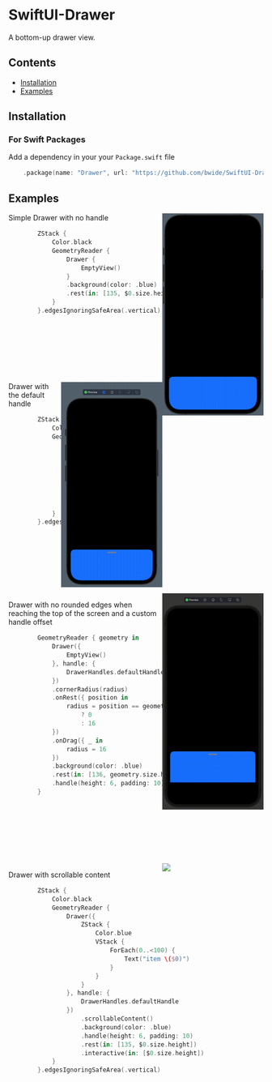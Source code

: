 # SwiftUI-Drawer

A bottom-up drawer view.

## Contents

- [Installation](#Installation)
- [Examples](#Examples)

## Installation

### For Swift Packages

Add a dependency in your your `Package.swift` file

```swift
    .package(name: "Drawer", url: "https://github.com/bwide/SwiftUI-Drawer", from: "1.0.1")
```

## Examples

<img src=https://github.com/bwide/SwiftUI-Drawer/blob/main/Media/DrawerNoHandle.gif width=200 align="right" />

Simple Drawer with no handle

```swift
        ZStack {
            Color.black
            GeometryReader {
                Drawer {
                    EmptyView()
                }
                .background(color: .blue)
                .rest(in: [135, $0.size.height])
            }
        }.edgesIgnoringSafeArea(.vertical)
```
<br />
<br />
<br />
<br />
<br />
<br />
<br />

<img src=https://github.com/bwide/SwiftUI-Drawer/blob/main/Media/Drawer.gif width=200 align="right" />
Drawer with the default handle

```swift
        ZStack {
            Color.black
            GeometryReader {
                Drawer({
                    EmptyView()
                }, handle: {
                    DrawerHandles.defaultHandle
                })
                .background(color: .blue)
                .handle(height: 6, padding: 10)
                .rest(in: [135, $0.size.height])
            }
        }.edgesIgnoringSafeArea(.vertical)
```

<br />
<br />
<br />
<br />
<br />
<br />
<br />

<img src=https://github.com/bwide/SwiftUI-Drawer/blob/main/Media/DrawerIphoneSE.gif width=200 align="right" />

Drawer with no rounded edges when reaching the top of the screen and a custom handle offset

```swift
        GeometryReader { geometry in
            Drawer({
                EmptyView()
            }, handle: {
                DrawerHandles.defaultHandle
            })
            .cornerRadius(radius)
            .onRest({ position in
                radius = position == geometry.size.height
                    ? 0
                    : 16
            })
            .onDrag({ _ in
                radius = 16
            })
            .background(color: .blue)
            .rest(in: [136, geometry.size.height])
            .handle(height: 6, padding: 10)
        }
```

<br />
<br />
<br />
<br />
<br />
<br />
<br />

<img src=https://github.com/bwide/SwiftUI-Drawer/blob/main/Media/DrawerScrollableContent.gif width=200 align="right" />

Drawer with scrollable content

```swift
        ZStack {
            Color.black
            GeometryReader {
                Drawer({
                    ZStack {
                        Color.blue
                        VStack {
                            ForEach(0..<100) {
                                Text("item \($0)")
                            }
                        }
                    }
                }, handle: {
                    DrawerHandles.defaultHandle
                })
                    .scrollableContent()
                    .background(color: .blue)
                    .handle(height: 6, padding: 10)
                    .rest(in: [135, $0.size.height])
                    .interactive(in: [$0.size.height])
            }
        }.edgesIgnoringSafeArea(.vertical)
```

